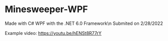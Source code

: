 # Minesweeper-WPF

Made with C# WPF with the .NET 6.0 Framework\n
Submited on 2/28/2022

Example video: https://youtu.be/hENSt8R77rY
